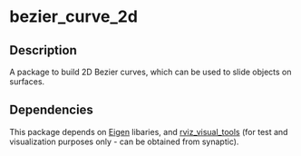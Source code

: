 bezier_curve_2d
========

Description
------------

A package to build 2D Bezier curves, which can be used to slide objects on surfaces.


Dependencies
------------

This package depends on [Eigen](http://eigen.tuxfamily.org/index.php?title=Main_Page) libaries, and [rviz_visual_tools](https://github.com/davetcoleman/rviz_visual_tools) (for test and visualization purposes only - can be obtained from synaptic).